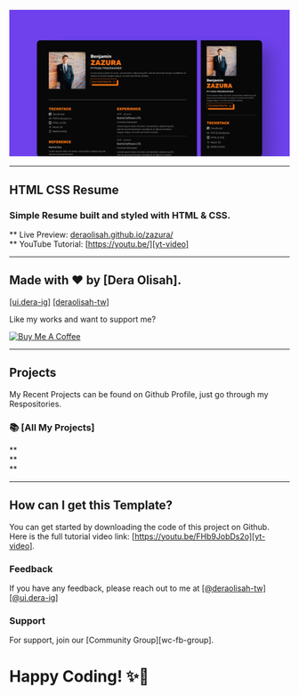 ![banner](./img/banner.jpg)

---

## HTML CSS Resume

### Simple Resume built and styled with HTML & CSS.

** Live Preview: [deraolisah.github.io/zazura/](deraolisah.github.io/zazura/) <br>
** YouTube Tutorial: [https://youtu.be/][yt-video]

---

## Made with ❤️ by [Dera Olisah].
<a href="https://instagram.com/ui.dera">[ui.dera-ig]</a>
<a href="https://twitter.com/deraolisah">[deraolisah-tw]</a>

Like my works and want to support me?

<a href="https://www.buymeacoffee.com/deraolisah" target="_blank"><img src="https://cdn.buymeacoffee.com/buttons/v2/default-blue.png" alt="Buy Me A Coffee" style="height: 45px !important;width: 162.75px !important;" ></a>


---

## Projects
My Recent Projects can be found on Github Profile, just go through my Respositories.

### 📚 [All My Projects]
**   <br>
**   <br>
**   

---

## How can I get this Template?

You can get started by downloading the code of this project on Github. <br>
Here is the full tutorial video link: [https://youtu.be/FHb9JobDs2o][yt-video].


### Feedback

If you have any feedback, please reach out to me at 
<a href="https://twitter.com/deraolisah">[@deraolisah-tw]</a>  
<a href="https://instagram.com/ui.dera">[@ui.dera-ig]</a>



### Support

For support, join our [Community Group][wc-fb-group].


# Happy Coding! ✨🚀
